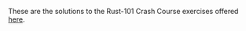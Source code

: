 These are the solutions to the Rust-101 Crash Course exercises offered [here](https://youtu.be/lzKeecy4OmQ).
